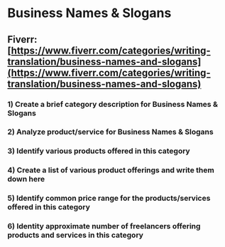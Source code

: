 # Business Names & Slogans
## Fiverr: [https://www.fiverr.com/categories/writing-translation/business-names-and-slogans](https://www.fiverr.com/categories/writing-translation/business-names-and-slogans)
### 1) Create a brief category description for Business Names & Slogans
### 2) Analyze product/service for Business Names & Slogans
### 3) Identify various products offered in this category
### 4) Create a list of various product offerings and write them down here
### 5) Identify common price range for the products/services offered in this category
### 6) Identity approximate number of freelancers offering products and services in this category
